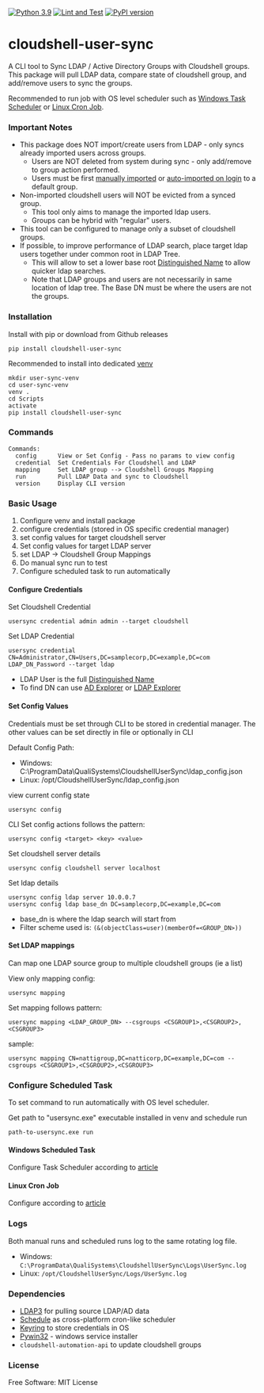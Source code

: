 [![Python 3.9](https://img.shields.io/badge/python-3.9-blue.svg)](https://www.python.org/downloads/release/python/)
[![Lint and Test](https://github.com/QualiSystemsLab/cloudshell-user-sync/actions/workflows/lint-test.yml/badge.svg)](https://github.com/QualiSystemsLab/cloudshell-user-sync/actions/workflows/lint-test.yml)
[![PyPI version](https://badge.fury.io/py/cloudshell-user-sync.svg)](https://badge.fury.io/py/cloudshell-user-sync)

# cloudshell-user-sync

A CLI tool to Sync LDAP / Active Directory Groups with Cloudshell groups.
This package will pull LDAP data, compare state of cloudshell group, and add/remove users to sync the groups.

Recommended to run job with OS level scheduler such as
[Windows Task Scheduler](https://www.windowscentral.com/how-create-automated-task-using-task-scheduler-windows-10)
or [Linux Cron Job](https://www.freecodecamp.org/news/cron-jobs-in-linux/).

### Important Notes

- This package does NOT import/create users from LDAP - only syncs already imported users across groups.
    - Users are NOT deleted from system during sync - only add/remove to group action performed.
    - Users must be
      first [manually imported](https://help.quali.com/Online%20Help/0.0/Portal/Content/Admn/AD-Imprt-Usrs-frm-AD-grp-file.htm)
      or [auto-imported on login](https://help.quali.com/Online%20Help/0.0/Portal/Content/Admn/AD-Intg-Auto-Imprt.htm?tocpath=CloudShell%20Administration%7CCloudShell%20Identity%20Management%7CAccess%20Control%20and%20Authentication%7CActive%20Directory%20Integration%7C_____1)
      to a default group.
- Non-imported cloudshell users will NOT be evicted from a synced group.
    - This tool only aims to manage the imported ldap users.
    - Groups can be hybrid with "regular" users.
- This tool can be configured to manage only a subset of cloudshell groups.
- If possible, to improve performance of LDAP search, place target ldap users together under common root in LDAP Tree.
    - This will allow to set a lower base
      root [Distinguished Name](https://learn.microsoft.com/en-us/previous-versions/windows/desktop/ldap/distinguished-names)
      to allow quicker ldap searches.
    - Note that LDAP groups and users are not necessarily in same location of ldap tree. The Base DN must be where the
      users are not the groups.

### Installation

Install with pip or download from Github releases

```commandline
pip install cloudshell-user-sync
```

Recommended to install into dedicated [venv](https://docs.python.org/3/library/venv.html)

```commandline
mkdir user-sync-venv
cd user-sync-venv
venv .
cd Scripts
activate
pip install cloudshell-user-sync
```

### Commands

```commandline
Commands:
  config      View or Set Config - Pass no params to view config
  credential  Set Credentials For Cloudshell and LDAP           
  mapping     Set LDAP group --> Cloudshell Groups Mapping      
  run         Pull LDAP Data and sync to Cloudshell
  version     Display CLI version
```

### Basic Usage

1. Configure venv and install package
2. configure credentials (stored in OS specific credential manager)
3. set config values for target cloudshell server
4. Set config values for target LDAP server
5. set LDAP -> Cloudshell Group Mappings
6. Do manual sync run to test
7. Configure scheduled task to run automatically

#### Configure Credentials

Set Cloudshell Credential

```commandline
usersync credential admin admin --target cloudshell
```

Set LDAP Credential

```commandline
usersync credential CN=Administrator,CN=Users,DC=samplecorp,DC=example,DC=com LDAP_DN_Password --target ldap
```

- LDAP User is the
  full [Distinguished Name](https://learn.microsoft.com/en-us/previous-versions/windows/desktop/ldap/distinguished-names)
- To find DN can use [AD Explorer](https://learn.microsoft.com/en-us/sysinternals/downloads/adexplorer)
  or [LDAP Explorer](https://ldaptool.sourceforge.net/)

#### Set Config Values

Credentials must be set through CLI to be stored in credential manager.
The other values can be set directly in file or optionally in CLI

Default Config Path:

- Windows: C:\ProgramData\QualiSystems\CloudshellUserSync\ldap_config.json
- Linux: /opt/CloudshellUserSync/ldap_config.json

view current config state

```commandline
usersync config
```

CLI Set config actions follows the pattern:

```
usersync config <target> <key> <value>
```

Set cloudshell server details

```commandline
usersync config cloudshell server localhost
```

Set ldap details

```commandline
usersync config ldap server 10.0.0.7
usersync config ldap base_dn DC=samplecorp,DC=example,DC=com
```

- base_dn is where the ldap search will start from
- Filter scheme used is: `(&(objectClass=user)(memberOf=<GROUP_DN>))`

#### Set LDAP mappings

Can map one LDAP source group to multiple cloudshell groups (ie a list)

View only mapping config:

```commandline
usersync mapping
```

Set mapping follows pattern:

```commandline
usersync mapping <LDAP_GROUP_DN> --csgroups <CSGROUP1>,<CSGROUP2>,<CSGROUP3>
```

sample:

```commandline
usersync mapping CN=nattigroup,DC=natticorp,DC=example,DC=com --csgroups <CSGROUP1>,<CSGROUP2>,<CSGROUP3>
```

### Configure Scheduled Task

To set command to run automatically with OS level scheduler.

Get path to "usersync.exe" executable installed in venv and schedule run

```commandline
path-to-usersync.exe run
```

#### Windows Scheduled Task

Configure Task Scheduler according
to [article](https://www.windowscentral.com/how-create-automated-task-using-task-scheduler-windows-10)

#### Linux Cron Job

Configure according to [article](https://www.freecodecamp.org/news/cron-jobs-in-linux/)

### Logs

Both manual runs and scheduled runs log to the same rotating log file.

- Windows:
  `C:\ProgramData\QualiSystems\CloudshellUserSync\Logs\UserSync.log`
- Linux:
  `/opt/CloudshellUserSync/Logs/UserSync.log`

### Dependencies

- [LDAP3](https://github.com/cannatag/ldap3) for pulling source LDAP/AD data
- [Schedule](https://github.com/dbader/schedule) as cross-platform cron-like scheduler
- [Keyring](https://github.com/philipn/python-keyring-lib) to store credentials in OS
- [Pywin32](https://github.com/mhammond/pywin32) - windows service installer
- `cloudshell-automation-api` to update cloudshell groups

### License

Free Software: MIT License